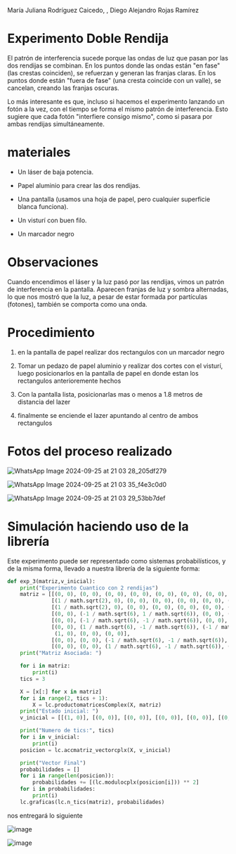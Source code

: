 María Juliana Rodríguez Caicedo, , Diego Alejandro Rojas Ramírez

# Experimento Doble Rendija

El patrón de interferencia sucede porque las ondas de luz que pasan por las dos rendijas se combinan. En los puntos donde las ondas están "en fase" (las crestas coinciden), se refuerzan y generan las franjas claras. En los puntos donde están "fuera de fase" (una cresta coincide con un valle), se cancelan, creando las franjas oscuras.

Lo más interesante es que, incluso si hacemos el experimento lanzando un fotón a la vez, con el tiempo se forma el mismo patrón de interferencia. Esto sugiere que cada fotón "interfiere consigo mismo", como si pasara por ambas rendijas simultáneamente.

# materiales

* Un láser de baja potencia.

* Papel aluminio para crear las dos rendijas.

* Una pantalla (usamos una hoja de papel, pero cualquier superficie blanca funciona).

* Un visturí con buen filo.

* Un marcador negro

# Observaciones

Cuando encendimos el láser y la luz pasó por las rendijas, vimos un patrón de interferencia en la pantalla. Aparecen franjas de luz y sombra alternadas, lo que nos mostró que la luz, a pesar de estar formada por partículas (fotones), también se comporta como una onda. 

# Procedimiento

1. en la pantalla de papel realizar dos rectangulos con un marcador negro

2. Tomar un pedazo de papel aluminio y realizar dos cortes con el visturí, luego posicionarlos en la pantalla de papel en donde estan los rectangulos anterioremente hechos 

3. Con la pantalla lista, posicionarlas mas o menos a 1.8 metros de distancia del lazer

4. finalmente se enciende el lazer apuntando al centro de ambos rectangulos
 
# Fotos del proceso realizado 

![WhatsApp Image 2024-09-25 at 21 03 28_205df279](https://github.com/user-attachments/assets/d60bd2b1-6a7d-4dc4-a755-9d1d327b8614)

![WhatsApp Image 2024-09-25 at 21 03 35_f4e3c0d0](https://github.com/user-attachments/assets/b2b8ae7d-bc23-45cd-a2b6-5b7d6c5b689b)

![WhatsApp Image 2024-09-25 at 21 03 29_53bb7def](https://github.com/user-attachments/assets/f3034b73-9734-4220-8eea-69f9a0c58360)



# Simulación haciendo uso de la librería

Este experimento puede ser representado como sistemas probabilísticos, y de la misma forma, llevado a nuestra librería de la siguiente forma:

```python
def exp_3(matriz,v_inicial):
    print("Experimento Cuantico con 2 rendijas")
    matriz = [[(0, 0), (0, 0), (0, 0), (0, 0), (0, 0), (0, 0), (0, 0), (0, 0)],
              [(1 / math.sqrt(2), 0), (0, 0), (0, 0), (0, 0), (0, 0), (0, 0), (0, 0), (0, 0)],
              [(1 / math.sqrt(2), 0), (0, 0), (0, 0), (0, 0), (0, 0), (0, 0), (0, 0), (0, 0)],
              [(0, 0), (-1 / math.sqrt(6), 1 / math.sqrt(6)), (0, 0), (1, 0), (0, 0), (0, 0), (0, 0), (0, 0)],
              [(0, 0), (-1 / math.sqrt(6), -1 / math.sqrt(6)), (0, 0), (0, 0), (1, 0), (0, 0), (0, 0), (0, 0)],
              [(0, 0), (1 / math.sqrt(6), -1 / math.sqrt(6)), (-1 / math.sqrt(6), 1 / math.sqrt(6)), (0, 0), (0, 0),
               (1, 0), (0, 0), (0, 0)],
              [(0, 0), (0, 0), (-1 / math.sqrt(6), -1 / math.sqrt(6)), (0, 0), (0, 0), (0, 0), (1, 0), (0, 0)],
              [(0, 0), (0, 0), (1 / math.sqrt(6), -1 / math.sqrt(6)), (0, 0), (0, 0), (0, 0), (0, 0), (1, 0)]]
    print("Matriz Asociada: ")

    for i in matriz:
        print(i)
    tics = 3

    X = [x[:] for x in matriz]
    for i in range(2, tics + 1):
        X = lc.productomatricesComplex(X, matriz)
    print("Estado inicial: ")
    v_inicial = [[(1, 0)], [(0, 0)], [(0, 0)], [(0, 0)], [(0, 0)], [(0, 0)], [(0, 0)], [(0, 0)]]

    print("Numero de tics:", tics)
    for i in v_inicial:
        print(i)
    posicion = lc.accmatriz_vectorcplx(X, v_inicial)

    print("Vector Final")
    probabilidades = []
    for i in range(len(posicion)):
        probabilidades += [(lc.modulocplx(posicion[i])) ** 2]
    for i in probabilidades:
        print(i)
    lc.graficas(lc.n_tics(matriz), probabilidades)
```

nos entregará lo siguiente

![image](https://github.com/user-attachments/assets/6c9732b3-72ba-4dfb-aec5-e7318cefc2c5)


![image](https://github.com/user-attachments/assets/f820f4ba-21e7-4edc-8809-350933fa3abb)


